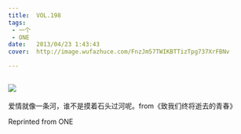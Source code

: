 ```yaml
---
title:	VOL.198
tags:
 - 一个
 - ONE
date:	2013/04/23 1:43:43
cover:	http://image.wufazhuce.com/FnzJm57TWIKBTTizTpg737XrFBNv

---
```

![](http://image.wufazhuce.com/FnzJm57TWIKBTTizTpg737XrFBNv)
---

爱情就像一条河，谁不是摸着石头过河呢。from《致我们终将逝去的青春》
 
Reprinted from ONE
